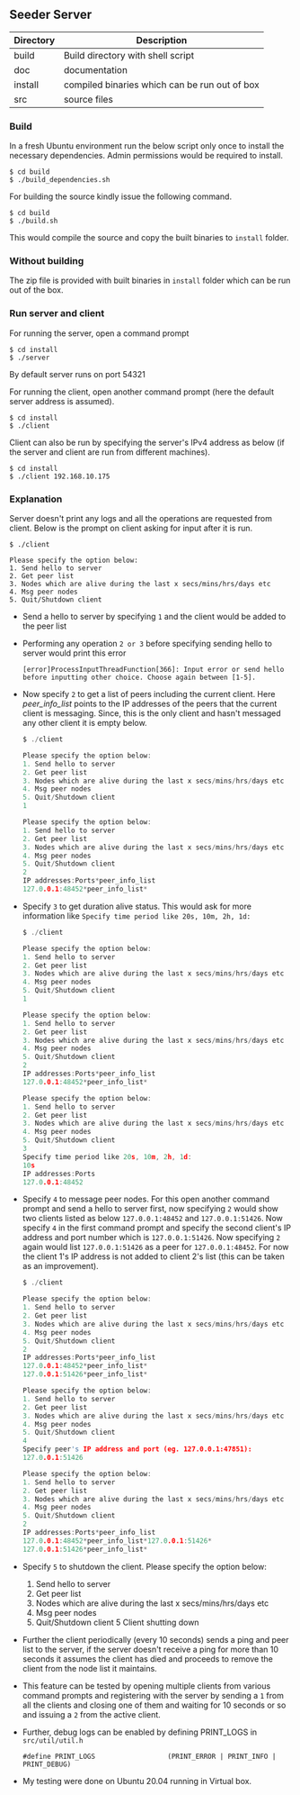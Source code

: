 ## Seeder Server


| Directory		| Description								|
| ----------------------- | -------------------------------------------------------------	|
| build			| Build directory with shell script				|
| doc			| documentation							|
| install			| compiled binaries which can be run out of box	|
| src				| source files								|

### Build

In a fresh Ubuntu environment run the below script only once to install 
the necessary dependencies. Admin permissions would be required to install.


    $ cd build
    $ ./build_dependencies.sh

For building the source kindly issue the following command.
        
    $ cd build
    $ ./build.sh

This would compile the source and copy the built binaries to `install` folder.


### Without building

The zip file is provided with built binaries in `install` folder which can be run out of the box. 


### Run server and client

For running the server, open a command prompt

	$ cd install
	$ ./server

By default server runs on port 54321

For running the client, open another command prompt (here the default server address is assumed).

	$ cd install
	$ ./client

Client can also be run by specifying the server's IPv4 address as below (if the server and client are run from different machines).

	$ cd install
	$ ./client 192.168.10.175

### Explanation

Server doesn't print any logs and all the operations are requested from client. Below is the prompt on client asking for input after it is run.

	$ ./client 

	Please specify the option below:
	1. Send hello to server
	2. Get peer list
	3. Nodes which are alive during the last x secs/mins/hrs/days etc
	4. Msg peer nodes
	5. Quit/Shutdown client


- Send a hello to server by specifying `1` and the client would be added to the peer list
- Performing any operation `2 or 3` before specifying sending hello to server would print this error
	
	```
	[error]ProcessInputThreadFunction[366]: Input error or send hello before inputting other choice. Choose again between [1-5].
	```
	
- Now specify `2` to get a list of peers including the current client. Here *peer_info_list* points to the IP addresses of the peers that the current client is messaging. Since, this is the only client and hasn't messaged any other client it is empty below.

	```c
	$ ./client 

	Please specify the option below:
	1. Send hello to server
	2. Get peer list
	3. Nodes which are alive during the last x secs/mins/hrs/days etc
	4. Msg peer nodes
	5. Quit/Shutdown client
	1

	Please specify the option below:
	1. Send hello to server
	2. Get peer list
	3. Nodes which are alive during the last x secs/mins/hrs/days etc
	4. Msg peer nodes
	5. Quit/Shutdown client
	2
	IP addresses:Ports*peer_info_list
	127.0.0.1:48452*peer_info_list*

	```

- Specify `3` to get duration alive status. This would ask for more information like `Specify time period like 20s, 10m, 2h, 1d:`

	```c
	$ ./client 

	Please specify the option below:
	1. Send hello to server
	2. Get peer list
	3. Nodes which are alive during the last x secs/mins/hrs/days etc
	4. Msg peer nodes
	5. Quit/Shutdown client
	1

	Please specify the option below:
	1. Send hello to server
	2. Get peer list
	3. Nodes which are alive during the last x secs/mins/hrs/days etc
	4. Msg peer nodes
	5. Quit/Shutdown client
	2
	IP addresses:Ports*peer_info_list
	127.0.0.1:48452*peer_info_list*

	Please specify the option below:
	1. Send hello to server
	2. Get peer list
	3. Nodes which are alive during the last x secs/mins/hrs/days etc
	4. Msg peer nodes
	5. Quit/Shutdown client
	3
	Specify time period like 20s, 10m, 2h, 1d:
	10s
	IP addresses:Ports
	127.0.0.1:48452


	```
	
- Specify `4` to message peer nodes. For this open another command prompt and send a hello to server first, now specifying `2` would show two clients listed as below `127.0.0.1:48452` and `127.0.0.1:51426`. Now specify `4` in the first command prompt and specify the second client's IP address and port number which is `127.0.0.1:51426`. Now specifying `2` again would list `127.0.0.1:51426` as a peer for `127.0.0.1:48452`. For now the client 1's IP address is not added to client 2's list (this can be taken as an improvement). 

	```c
	$ ./client 

	Please specify the option below:
	1. Send hello to server
	2. Get peer list
	3. Nodes which are alive during the last x secs/mins/hrs/days etc
	4. Msg peer nodes
	5. Quit/Shutdown client
	2
	IP addresses:Ports*peer_info_list
	127.0.0.1:48452*peer_info_list*
	127.0.0.1:51426*peer_info_list*

	Please specify the option below:
	1. Send hello to server
	2. Get peer list
	3. Nodes which are alive during the last x secs/mins/hrs/days etc
	4. Msg peer nodes
	5. Quit/Shutdown client
	4
	Specify peer's IP address and port (eg. 127.0.0.1:47851):
	127.0.0.1:51426

	Please specify the option below:
	1. Send hello to server
	2. Get peer list
	3. Nodes which are alive during the last x secs/mins/hrs/days etc
	4. Msg peer nodes
	5. Quit/Shutdown client
	2
	IP addresses:Ports*peer_info_list
	127.0.0.1:48452*peer_info_list*127.0.0.1:51426*
	127.0.0.1:51426*peer_info_list*

	```
- Specify `5` to shutdown the client.
	Please specify the option below:
	1. Send hello to server
	2. Get peer list
	3. Nodes which are alive during the last x secs/mins/hrs/days etc
	4. Msg peer nodes
	5. Quit/Shutdown client
	5
	Client shutting down

- Further the client periodically (every 10 seconds) sends a ping and peer list to the server, if the server doesn't receive a ping for more than 10 seconds it assumes the client has died and proceeds to remove the client from the node list it maintains. 
- This feature can be tested by opening multiple clients from various command prompts and registering with the server by sending a `1` from all the clients and closing one of them and waiting for 10 seconds or so and issuing a `2` from the active client.
- Further, debug logs can be enabled by defining PRINT_LOGS in `src/util/util.h`

	```
	#define PRINT_LOGS                  (PRINT_ERROR | PRINT_INFO | PRINT_DEBUG)
	```
- My testing were done on Ubuntu 20.04 running in Virtual box.
